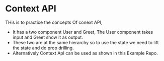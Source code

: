 # Context API

THis is to practice the concepts Of conext API,
- It has a two component User and Greet, The User component takes input and Greet show it as output.
- These two are at the same hierarchy so to use the state we need to lift the state and do prop drilling.
- Alternatively Context ApI can be used as shown in this Example Repo.
